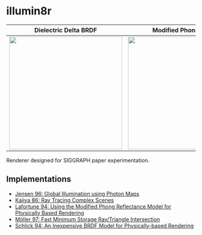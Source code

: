 # illumin8r

| Dielectric Delta BRDF | Modified Phong BRDF |
| --- | --- |
| <img src="https://wilimitis.github.io/assets/img/2019-01-16-project-3.png" width="300"/> | <img src="https://wilimitis.github.io/assets/img/2019-01-27-project-1.png" width="300"/> |

Renderer designed for SIGGRAPH paper experimentation.

## Implementations
- [Jensen 96: Global Illumination using Photon Maps](http://graphics.ucsd.edu/~henrik/papers/photon_map/global_illumination_using_photon_maps_egwr96.pdf)
- [Kajiya 86: Ray Tracing Complex Scenes](https://cumincad.architexturez.net/system/files/pdf/67d2.content.pdf)
- [Lafortune 94: Using the Modified Phong Reflectance Model for Physically Based Rendering](http://graphics.cs.kuleuven.be/publications/Phong/)
- [Möller 97: Fast Minimum Storage Ray/Triangle
Intersection](http://webserver2.tecgraf.puc-rio.br/~mgattass/cg/trbRR/Fast%20MinimumStorage%20RayTriangle%20Intersection.pdf)
- [Schlick 94: An Inexpensive BRDF Model for Physically-based Rendering](http://www.cs.virginia.edu/~jdl/bib/appearance/analytic%20models/schlick94b.pdf)
